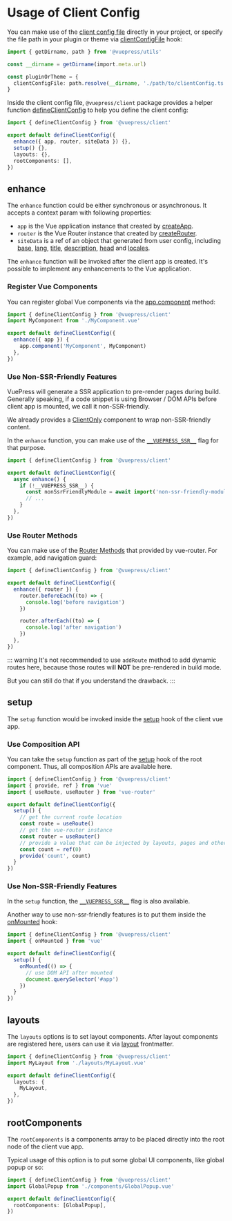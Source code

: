 # Usage of Client Config

You can make use of the [client config file](../../guide/configuration.md#client-config-file) directly in your project, or specify the file path in your plugin or theme via [clientConfigFile](../../reference/plugin-api.md#clientconfigfile) hook:

```ts
import { getDirname, path } from '@vuepress/utils'

const __dirname = getDirname(import.meta.url)

const pluginOrTheme = {
  clientConfigFile: path.resolve(__dirname, './path/to/clientConfig.ts'),
}
```

Inside the client config file, `@vuepress/client` package provides a helper function [defineClientConfig](../../reference/client-api.md#defineclientconfig) to help you define the client config: 

```ts
import { defineClientConfig } from '@vuepress/client'

export default defineClientConfig({
  enhance({ app, router, siteData }) {},
  setup() {},
  layouts: {},
  rootComponents: [],
})
```

## enhance

The `enhance` function could be either synchronous or asynchronous. It accepts a context param with following properties:

- `app` is the Vue application instance that created by [createApp](https://vuejs.org/api/application.html#createapp).
- `router` is the Vue Router instance that created by [createRouter](https://router.vuejs.org/api/#createrouter).
- `siteData` is a ref of an object that generated from user config, including [base](../../reference/config.md#base), [lang](../../reference/config.md#lang), [title](../../reference/config.md#title), [description](../../reference/config.md#description), [head](../../reference/config.md#head) and [locales](../../reference/config.md#locales).

The `enhance` function will be invoked after the client app is created. It's possible to implement any enhancements to the Vue application.

### Register Vue Components

You can register global Vue components via the [app.component](https://vuejs.org/api/application.html#app-component) method:

```ts
import { defineClientConfig } from '@vuepress/client'
import MyComponent from './MyComponent.vue'

export default defineClientConfig({
  enhance({ app }) {
    app.component('MyComponent', MyComponent)
  },
})
```

### Use Non-SSR-Friendly Features

VuePress will generate a SSR application to pre-render pages during build. Generally speaking, if a code snippet is using Browser / DOM APIs before client app is mounted, we call it non-SSR-friendly.

We already provides a [ClientOnly](../../reference/components.md#clientonly) component to wrap non-SSR-friendly content.

In the `enhance` function, you can make use of the [`__VUEPRESS_SSR__`](../../reference/client-api.md#ssr) flag for that purpose.

```ts
import { defineClientConfig } from '@vuepress/client'

export default defineClientConfig({
  async enhance() {
    if (!__VUEPRESS_SSR__) {
      const nonSsrFriendlyModule = await import('non-ssr-friendly-module')
      // ...
    }
  },
})
```

### Use Router Methods

You can make use of the [Router Methods](https://router.vuejs.org/api/#router-methods) that provided by vue-router. For example, add navigation guard:

```ts
import { defineClientConfig } from '@vuepress/client'

export default defineClientConfig({
  enhance({ router }) {
    router.beforeEach((to) => {
      console.log('before navigation')
    })

    router.afterEach((to) => {
      console.log('after navigation')
    })
  },
})
```

::: warning
It's not recommended to use `addRoute` method to add dynamic routes here, because those routes will **NOT** be pre-rendered in build mode.

But you can still do that if you understand the drawback.
:::

## setup

The `setup` function would be invoked inside the [setup](https://vuejs.org/api/composition-api-setup.html) hook of the client vue app.

### Use Composition API

You can take the `setup` function as part of the [setup](https://vuejs.org/api/composition-api-setup.html) hook of the root component. Thus, all composition APIs are available here.

```ts
import { defineClientConfig } from '@vuepress/client'
import { provide, ref } from 'vue'
import { useRoute, useRouter } from 'vue-router'

export default defineClientConfig({
  setup() {
    // get the current route location
    const route = useRoute()
    // get the vue-router instance
    const router = useRouter()
    // provide a value that can be injected by layouts, pages and other components
    const count = ref(0)
    provide('count', count)
  }
})
```

### Use Non-SSR-Friendly Features

In the `setup` function, the [`__VUEPRESS_SSR__`](../../reference/client-api.md#ssr) flag is also available.

Another way to use non-ssr-friendly features is to put them inside the [onMounted](https://vuejs.org/api/composition-api-lifecycle.html#onmounted) hook:

```ts
import { defineClientConfig } from '@vuepress/client'
import { onMounted } from 'vue'

export default defineClientConfig({
  setup() {
    onMounted(() => {
      // use DOM API after mounted
      document.querySelector('#app')
    })
  }
})
```

## layouts

The `layouts` options is to set layout components. After layout components are registered here, users can use it via [layout](../../reference/frontmatter.md#layout) frontmatter.

```ts
import { defineClientConfig } from '@vuepress/client'
import MyLayout from './layouts/MyLayout.vue'

export default defineClientConfig({
  layouts: {
    MyLayout,
  },
})
```

## rootComponents

The `rootComponents` is a components array to be placed directly into the root node of the client vue app.

Typical usage of this option is to put some global UI components, like global popup or so:

```ts
import { defineClientConfig } from '@vuepress/client'
import GlobalPopup from './components/GlobalPopup.vue'

export default defineClientConfig({
  rootComponents: [GlobalPopup],
})
```
